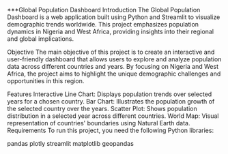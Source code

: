 ***Global Population Dashboard
Introduction
The Global Population Dashboard is a web application built using Python and Streamlit to visualize demographic trends worldwide. This project emphasizes population dynamics in Nigeria and West Africa, providing insights into their regional and global implications.

Objective
The main objective of this project is to create an interactive and user-friendly dashboard that allows users to explore and analyze population data across different countries and years. By focusing on Nigeria and West Africa, the project aims to highlight the unique demographic challenges and opportunities in this region.

Features
Interactive Line Chart: Displays population trends over selected years for a chosen country.
Bar Chart: Illustrates the population growth of the selected country over the years.
Scatter Plot: Shows population distribution in a selected year across different countries.
World Map: Visual representation of countries' boundaries using Natural Earth data.
Requirements
To run this project, you need the following Python libraries:

pandas
plotly
streamlit
matplotlib
geopandas
